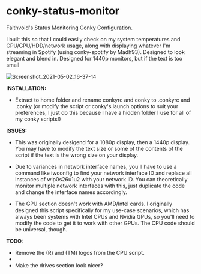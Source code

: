 # conky-status-monitor
Faithvoid's Status Monitoring Conky Configuration.

I built this so that I could easily check on my system temperatures and CPU/GPU/HDD/network usage, along with displaying whatever I'm streaming in Spotify (using conky-spotify by Madh93). Designed to look elegant and blend in. Designed for 1440p monitors, but if the text is too small

![Screenshot_2021-05-02_16-37-14](https://user-images.githubusercontent.com/56975081/116826956-b368c800-ab64-11eb-9a1e-0ab20ab56358.png)

**INSTALLATION:**
- Extract to home folder and rename conkyrc and conky to .conkyrc and .conky (or modify the script or conky's launch options to suit your preferences, I just do this because I have a hidden folder I use for all of my conky scripts!)

**ISSUES:**
- This was originally desigend for a 1080p display, then a 1440p display. You may have to modify the text size or some of the contents of the script if the text is the wrong size on your display.

- Due to variances in network interface names, you'll have to use a command like iwconfig to find your network interface ID and replace all instances of wlp0s26u1u2 with your network ID. You can theoretically monitor multiple network interfaces with this, just duplicate the code and change the interface names accordingly.

- The GPU section doesn't work with AMD/Intel cards. I originally designed this script specifically for my use-case scenarios, which has always been systems with Intel CPUs and Nvidia GPUs,  so you'll need to modify the code to get it to work with other GPUs. The CPU code should be universal, though.


**TODO:**
- Remove the (R) and (TM) logos from the CPU script.
- 
- Make the drives section look nicer?
